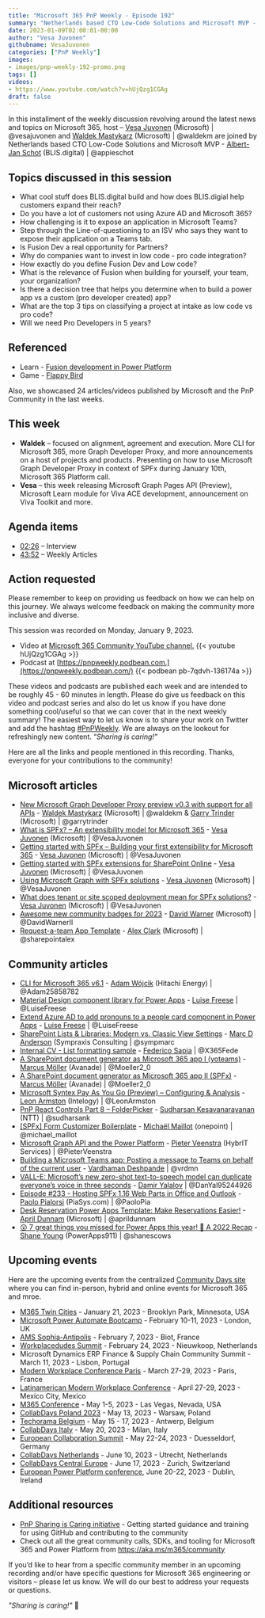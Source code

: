 ```yaml
---
title: "Microsoft 365 PnP Weekly - Episode 192"
summary: "Netherlands based CTO Low-Code Solutions and Microsoft MVP - Albert-Jan Schot (BLIS.digital), joins Microsoft’s Vesa Juvonen and Waldek Mastykarz in a discussion about Fusion development, low code - pro code integration opportunities for Partners, plus 24 articles/videos by Microsoft/Community are highlighted."
date: 2023-01-09T02:00:01-00:00
author: "Vesa Juvonen"
githubname: VesaJuvonen
categories: ["PnP Weekly"]
images:
- images/pnp-weekly-192-promo.png
tags: []
videos:
- https://www.youtube.com/watch?v=hUjQzg1CGAg
draft: false
---
```


In this installment of the weekly discussion revolving around the latest news and topics on Microsoft 365, host – [Vesa Juvonen](http://twitter.com/vesajuvonen) (Microsoft) \| @vesajuvonen and [Waldek Mastykarz](http://twitter.com/waldekm) (Microsoft) \| @waldekm are joined by Netherlands based CTO Low-Code Solutions and Microsoft MVP - [Albert-Jan Schot](https://twitter.com/appieschot) (BLIS.digital) \| @appieschot

## Topics discussed in this session

* What cool stuff does BLIS.digital build and how does BLIS.digial help customers expand their reach?
* Do you have a lot of customers not using Azure AD and Microsoft 365?
* How challenging is it to expose an application in Microsoft Teams?
* Step through the Line-of-questioning to an ISV who says they want to expose their application on a Teams tab.
* Is Fusion Dev a real opportunity for Partners?
* Why do companies want to invest in low code - pro code integration?
* How exactly do you define Fusion Dev and Low code?
* What is the relevance of Fusion when building for yourself, your team, your organization?
* Is there a decision tree that helps you determine when to build a power app vs a custom (pro developer created) app?
* What are the top 3 tips on classifying a project at intake as low code vs pro code?
* Will we need Pro Developers in 5 years?

## Referenced

* Learn - [Fusion development in Power Platform](https://learn.microsoft.com/power-platform/developer/fusion-development)
* Game - [Flappy Bird](https://flappybird.io/)

Also, we showcased 24 articles/videos published by Microsoft and the PnP Community in the last weeks.

## This week

* **Waldek** – focused on alignment, agreement and execution. More CLI for Microsoft 365, more Graph Developer Proxy, and more announcements on a host of projects and products. Presenting on how to use Microsoft Graph Developer Proxy in context of SPFx during January 10th, Microsoft 365 Platform call.
* **Vesa** – this week releasing Microsoft Graph Pages API (Preview), Microsoft Learn module for Viva ACE development, announcement on Viva Toolkit and more.

## Agenda items

* [02:26](https://youtu.be/hUjQzg1CGAg?t=146) – Interview
* [43:52](https://youtu.be/hUjQzg1CGAg?t=2632) – Weekly Articles

## Action requested

Please remember to keep on providing us feedback on how we can help on this journey. We always welcome feedback on making the community more inclusive and diverse.

This session was recorded on Monday, January 9, 2023.

*   Video at [Microsoft 365 Community YouTube channel.](https://aka.ms/m365pnp-videos)
    {{< youtube hUjQzg1CGAg >}}
*   Podcast at [https://pnpweekly.podbean.com.](https://pnpweekly.podbean.com/)
    {{< podbean pb-7qdvh-136174a >}}

These videos and podcasts are published each week and are intended to be roughly 45 - 60 minutes in length.  Please do give us feedback on this video and podcast series and also do let us know if you have done something cool/useful so that we can cover that in the next weekly summary! The easiest way to let us know is to share your work on Twitter and add the hashtag [#PnPWeekly](https://twitter.com/search?q=%23pnpweekly). We are always on the lookout for refreshingly new content. “_Sharing is caring!”_

Here are all the links and people mentioned in this recording. Thanks, everyone for your contributions to the community!

## Microsoft articles

* [New Microsoft Graph Developer Proxy preview v0.3 with support for all APIs](https://devblogs.microsoft.com/microsoft365dev/microsoft-graph-developer-proxy-v0-3/) - [Waldek Mastykarz](https://twitter.com/waldekm) (Microsoft) | @waldekm & [Garry Trinder](https://twitter.com/garrytrinder) (Microsoft) | @garrytrinder
* [What is SPFx? – An extensibility model for Microsoft 365](https://pnp.github.io/blog/post/01-what-is-spfx/) - [Vesa Juvonen](ttps://twitter.com/VesaJuvonen) (Microsoft) | @VesaJuvonen
* [Getting started with SPFx – Building your first extensibility for Microsoft 365](https://pnp.github.io/blog/post/spfx-02-getting-started-with-spfx/) - [Vesa Juvonen](ttps://twitter.com/VesaJuvonen) (Microsoft) | @VesaJuvonen
* [Getting started with SPFx extensions for SharePoint Online](https://pnp.github.io/blog/post/spfx-03-getting-started-with-spfx-extensions-for-spo/) - [Vesa Juvonen](ttps://twitter.com/VesaJuvonen) (Microsoft) | @VesaJuvonen
* [Using Microsoft Graph with SPFx solutions](https://pnp.github.io/blog/post/spfx-04-using-microsoft-graph-in-spfx-solutions/) - [Vesa Juvonen](ttps://twitter.com/VesaJuvonen) (Microsoft) | @VesaJuvonen
* [What does tenant or site scoped deployment mean for SPFx solutions?](https://pnp.github.io/blog/post/spfx-05-tenant-or-site-scoped-spfx-solutions/) - [Vesa Juvonen](ttps://twitter.com/VesaJuvonen) (Microsoft) | @VesaJuvonen
* [Awesome new community badges for 2023](https://twitter.com/DavidWarnerII/status/1611437743124672513?cxt=HHwWgsDTid6F_dwsAAAA) - [David Warner](https://twitter.com/DavidWarnerII) (Microsoft) | @DavidWarnerII
* [Request-a-team App Template](https://github.com/OfficeDev/microsoft-teams-apps-requestateam) - [Alex Clark](https://twitter.com/sharepointalex) (Microsoft) | @sharepointalex

## Community articles

* [CLI for Microsoft 365 v6.1](https://pnp.github.io/blog/cli-for-microsoft-365/cli-for-microsoft-365-v6-1/) - [Adam Wójcik](https://twitter.com/Adam25858782) (Hitachi Energy) | @Adam25858782
* [Material Design component library for Power Apps](https://pnp.github.io/blog/post/material-design-component-library-for-power-apps/) - [Luise Freese](https://twitter.com/LuiseFreese) | @LuiseFreese
* [Extend Azure AD to add pronouns to a people card component in Power Apps](https://pnp.github.io/blog/post/extend-azure-active-directory-to-add-pronouns-to-a-people-card-in-power-apps/) - [Luise Freese](https://twitter.com/LuiseFreese) | @LuiseFreese
* [SharePoint Lists & Libraries: Modern vs. Classic View Settings](https://sympmarc.com/2023/01/06/sharepoint-lists-libraries-modern-vs-classic-view-settings/) - [Marc D Anderson](https://twitter.com/sympmarc) (Sympraxis Consulting | @sympmarc
* [Internal CV - List formatting sample](https://adoption.microsoft.com/en-us/sample-solution-gallery/sample/pnp-list-formatting-internal-cv/) - [Federico Sapia](https://twitter.com/X365Fede) | @X365Fede
* [A SharePoint document generator as Microsoft 365 app I (yoteams)](https://mmsharepoint.wordpress.com/2022/12/28/a-sharepoint-document-generator-as-microsoft-365-app-i-yoteams/) - [Marcus Möller](https://twitter.com/Moeller2_0) (Avanade) | @Moeller2_0
* [A SharePoint document generator as Microsoft 365 app II (SPFx)](https://mmsharepoint.wordpress.com/2022/12/28/a-sharepoint-document-generator-as-microsoft-365-app-ii-spfx/) - [Marcus Möller](https://twitter.com/Moeller2_0) (Avanade) | @Moeller2_0
* [Microsoft Syntex Pay As You Go (Preview) – Configuring & Analysis](https://www.leonarmston.com/2023/01/microsoft-syntex-pay-as-you-go-preview-configuring-analysis/) - [Leon Armston](https://twitter.com/LeonArmston) (Intelogy) | @LeonArmston
* [PnP React Controls Part 8 – FolderPicker](https://spknowledge.com/2023/01/03/pnp-react-controls-part-8-folderpicker/) - [Sudharsan Kesavanarayanan](https://twitter.com/sudharsank) (NTT) | @sudharsank
* [[SPFx] Form Customizer Boilerplate](https://michaelmaillot.github.io/tips/20221223-spfx-form-boilerplate/) - [Michaël Maillot](https://twitter.com/michael_maillot) (onepoint) | @michael_maillot
* [Microsoft Graph API and the Power Platform](https://sharepains.com/2023/01/03/microsoft-graph-api-the-power-platform/) - [Pieter Veenstra](https://twitter.com/PieterVeenstra) (HybrIT Services) | @PieterVeenstra
* [Building a Microsoft Teams app: Posting a message to Teams on behalf of the current user](https://www.vrdmn.com/2022/12/building-microsoft-teams-app-posting.html) - [Vardhaman Deshpande](https://twitter.com/vrdmn) | @vrdmn
* [VALL-E: Microsoft’s new zero-shot text-to-speech model can duplicate everyone’s voice in three seconds](https://mpost.io/vall-e-microsofts-new-zero-shot-text-to-speech-model-can-duplicate-everyones-voice-in-three-seconds/) - [Damir Yalalov](https://twitter.com/DanYal95244926) | @DanYal95244926
* [Episode #233 - Hosting SPFx 1.16 Web Parts in Office and Outlook](https://www.youtube.com/watch?v=EDubNXWZhb4) - [Paolo Pialorsi](https://twitter.com/PaoloPia) (PiaSys.com) | @PaoloPia
* [Desk Reservation Power Apps Template: Make Reservations Easier!](https://www.youtube.com/watch?v=n8fJXTMPYsg) - [April Dunnam](https://twitter.com/aprildunnam) (Microsoft) | @aprildunnam
* [😲 7 great things you missed for Power Apps this year! 🥳 A 2022 Recap](https://www.youtube.com/watch?v=mXX6dTKWra8) - [Shane Young](https://twitter.com/ShanesCows) (PowerApps911) | @shanescows

## Upcoming events

Here are the upcoming events from the centralized [Community Days site](https://communitydays.org/events?when=upcoming) where you can find in-person, hybrid and online events for Microsoft 365 and mroe.

* [M365 Twin Cities](https://www.communitydays.org/event/2023-01-21/m365-twin-cities) - January 21, 2023 - Brooklyn Park, Minnesota, USA
* [Microsoft Power Automate Bootcamp](https://events.powercommunity.com/microsoft-power-automate-bootcamp-2023/) - February 10-11, 2023 - London, UK
* [AMS Sophia-Antipolis](https://www.communitydays.org/event/2023-02-07/ams-sophia-antipolis) - February 7, 2023 - Biot, France
* [Workplacedudes Summit](https://www.communitydays.org/event/2023-02-24/workplacedudes-summit) - February 24, 2023 - Nieuwkoop, Netherlands
* Microsoft Dynamics ERP Finance & Supply Chain Community Summit - March 11, 2023 - Lisbon, Portugal
* [Modern Workplace Conference Paris](https://modern-workplace.pro/) - March 27-29, 2023 - Paris, France
* [Latinamerican Modern Workplace Conference](https://www.communitydays.org/event/2023-04-27/get-cslatam-conference-2023) - April 27-29, 2023 - Mexico City, Mexico
* [M365 Conference](https://m365conf.com/#!/) - May 1-5, 2023 - Las Vegas, Nevada, USA
* [CollabDays Poland 2023](https://www.communitydays.org/event/2023-05-13/collabdays-poland-2023) - May 13, 2023 - Warsaw, Poland
* [Techorama Belgium](https://www.techorama.be/) - May 15 - 17, 2023 - Antwerp, Belgium
* [CollabDays Italy](https://www.collabdays.org/2023-italy/) - May 20, 2023 - Milan, Italy
* [European Collaboration Summit](https://www.collabsummit.eu/) - May 22-24, 2023 - Duesseldorf, Germany
* [CollabDays Netherlands](https://www.communitydays.org/event/2023-06-10/collabdays-netherlands-2023) - June 10, 2023 - Utrecht, Netherlands
* [CollabDays Central Europe](https://www.collabdays.org/2023-ce/) - June 17, 2023 - Zurich, Switzerland
* [European Power Platform conference](https://www.sharepointeurope.com/european-power-platform-conference/), June 20-22, 2023 - Dublin, Ireland

## Additional resources

* [PnP Sharing is Caring initiative](https://aka.ms/sharing-is-caring) - Getting started guidance and training for using GitHub and contributing to the community
* Check out all the great community calls, SDKs, and tooling for Microsoft 365 and Power Platform from <https://aka.ms/m365/community>

If you’d like to hear from a specific community member in an upcoming recording and/or have specific questions for Microsoft 365 engineering or visitors – please let us know. We will do our best to address your requests or questions.

_"Sharing is caring!"_ 🧡
